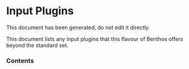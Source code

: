 Input Plugins
=============

This document has been generated, do not edit it directly.

This document lists any input plugins that this flavour of Benthos offers beyond
the standard set.

### Contents



